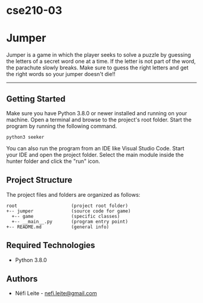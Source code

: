 # cse210-03

# Jumper

Jumper is a game in which the player seeks to solve a puzzle by guessing the letters of a secret word one at a time.
If the letter is not part of the word, the parachute slowly breaks. Make sure to guess the right letters and get the right words so your jumper doesn't die!!

---

## Getting Started

Make sure you have Python 3.8.0 or newer installed and running on your machine. Open a terminal and browse to the project's root folder. Start the program by running the following command.

```
python3 seeker
```

You can also run the program from an IDE like Visual Studio Code. Start your IDE and open the project folder. Select the main module inside the hunter folder and click the "run" icon.

## Project Structure

The project files and folders are organized as follows:

```
root                    (project root folder)
+-- jumper              (source code for game)
  +-- game              (specific classes)
  +-- __main__.py       (program entry point)
+-- README.md           (general info)
```

## Required Technologies

- Python 3.8.0

## Authors

- Néfi Leite - nefi.leite@gmail.com

